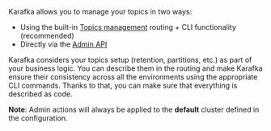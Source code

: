 Karafka allows you to manage your topics in two ways:

- Using the built-in [Topics management](Topics-management) routing + CLI functionality (recommended)
- Directly via the [Admin API](Admin-API)


Karafka considers your topics setup (retention, partitions, etc.) as part of your business logic. You can describe them in the routing and make Karafka ensure their consistency across all the environments using the appropriate CLI commands. Thanks to that, you can make sure that everything is described as code.

**Note**: Admin actions will always be applied to the **default** cluster defined in the configuration.

